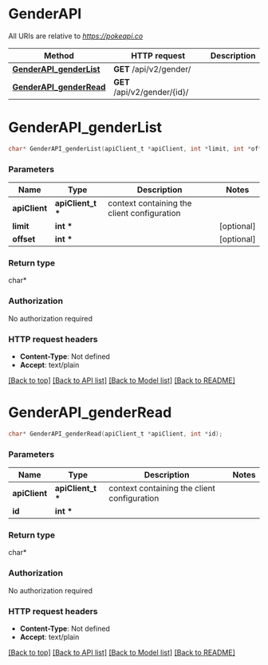 # GenderAPI

All URIs are relative to *https://pokeapi.co*

Method | HTTP request | Description
------------- | ------------- | -------------
[**GenderAPI_genderList**](GenderAPI.md#GenderAPI_genderList) | **GET** /api/v2/gender/ | 
[**GenderAPI_genderRead**](GenderAPI.md#GenderAPI_genderRead) | **GET** /api/v2/gender/{id}/ | 


# **GenderAPI_genderList**
```c
char* GenderAPI_genderList(apiClient_t *apiClient, int *limit, int *offset);
```

### Parameters
Name | Type | Description  | Notes
------------- | ------------- | ------------- | -------------
**apiClient** | **apiClient_t \*** | context containing the client configuration |
**limit** | **int \*** |  | [optional] 
**offset** | **int \*** |  | [optional] 

### Return type

char*



### Authorization

No authorization required

### HTTP request headers

 - **Content-Type**: Not defined
 - **Accept**: text/plain

[[Back to top]](#) [[Back to API list]](../README.md#documentation-for-api-endpoints) [[Back to Model list]](../README.md#documentation-for-models) [[Back to README]](../README.md)

# **GenderAPI_genderRead**
```c
char* GenderAPI_genderRead(apiClient_t *apiClient, int *id);
```

### Parameters
Name | Type | Description  | Notes
------------- | ------------- | ------------- | -------------
**apiClient** | **apiClient_t \*** | context containing the client configuration |
**id** | **int \*** |  | 

### Return type

char*



### Authorization

No authorization required

### HTTP request headers

 - **Content-Type**: Not defined
 - **Accept**: text/plain

[[Back to top]](#) [[Back to API list]](../README.md#documentation-for-api-endpoints) [[Back to Model list]](../README.md#documentation-for-models) [[Back to README]](../README.md)


